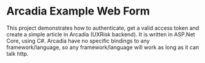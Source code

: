 # Arcadia Example Web Form

This project demonstrates how to authenticate, get a valid access token and create a simple article in Arcadia (UXRisk backend). It is written in ASP.Net Core, using C#. Arcadia have no specific bindings to any framework/language, so any framework/language will work as long as it can talk http.
